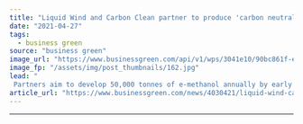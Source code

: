 ```yaml
---
title: "Liquid Wind and Carbon Clean partner to produce 'carbon neutral' shipping fuel"
date: "2021-04-27"
tags: 
  - business green
source: "business green"
image_url: "https://www.businessgreen.com/api/v1/wps/3041e10/90bc861f-ed56-47b1-9e08-b354f1f13501/3/Carbon-Clean-Facility-Visualisation-185x114.jpg"
image_fp: "/assets/img/post_thumbnails/162.jpg"
lead: "
 Partners aim to develop 50,000 tonnes of e-methanol annually by early 2024 at plant in Örnsköldsvik on the east coast of Sweden ..."
article_url: "https://www.businessgreen.com/news/4030421/liquid-wind-carbon-clean-partner-produce-carbon-neutral-shipping-fuel"
---
```


---

